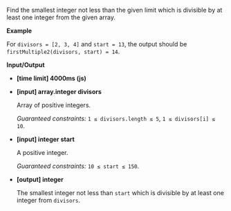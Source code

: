 ﻿Find the smallest integer not less than the given limit which is divisible by at least one integer from the given array.

**Example**

For `divisors = [2, 3, 4]` and `start = 13`, the output should be
`firstMultiple2(divisors, start) = 14`.

**Input/Output**

*   **[time limit] 4000ms (js)**

*   **[input] array.integer divisors**

    Array of positive integers.

    _Guaranteed constraints:_
    `1 ≤ divisors.length ≤ 5`,
    `1 ≤ divisors[i] ≤ 10`.

*   **[input] integer start**

    A positive integer.

    _Guaranteed constraints:_
    `10 ≤ start ≤ 150`.

*   **[output] integer**

    The smallest integer not less than `start` which is divisible by at least one integer from `divisors`.